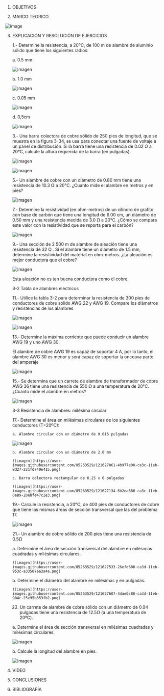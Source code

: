 1. OBJETIVOS

2. MARCO TEORICO


![image](https://user-images.githubusercontent.com/85263529/121628839-a4b4e100-ca3f-11eb-98fa-406f0ab0545d.png)


3. EXPLICACIÓN Y RESOLUCIÓN DE EJERCICIOS

   1.-  Determine la resistencia, a 20ºC, de 100 m de alambre de aluminio sólido que tiene los siguientes radios:
 
   a. 0.5 mm
   
   ![imagen](https://user-images.githubusercontent.com/85263529/121623143-d07e9980-ca34-11eb-9c7a-61d79afca563.png)

   b. 1.0 mm
   
   ![imagen](https://user-images.githubusercontent.com/85263529/121623341-1fc4ca00-ca35-11eb-9d3d-8c0d5f2ad197.png)

   c.  0.05 mm
 
   ![imagen](https://user-images.githubusercontent.com/85263529/121623587-982b8b00-ca35-11eb-973a-d6edf7300992.png)
   
   d.  0,5cm
   
   ![imagen](https://user-images.githubusercontent.com/85263529/121623913-2e5fb100-ca36-11eb-8656-8d38f2372343.png)
   
    3.- Una barra colectora de cobre sólido de 250 pies de longitud, que se muestra en la figura 3-34, se usa para conectar una fuente de voltaje a un panel de distribución. Si la barra tiene una resistencia de 0.02 Ω a 20°C, calcule la altura requerida de la barra (en pulgadas).
  
   ![imagen](https://user-images.githubusercontent.com/85263529/121624453-31a76c80-ca37-11eb-89fa-482beaf9f61f.png)
   
   ![imagen](https://user-images.githubusercontent.com/85263529/121624837-e5a8f780-ca37-11eb-9689-2aeef135f937.png)

   
    5.- Un alambre de cobre con un diámetro de 0.80 mm tiene una resistencia de 10.3 Ω a 20°C. ¿Cuanto mide el alambre en metros y en pies?
    
    ![imagen](https://user-images.githubusercontent.com/85263529/121625256-bcd53200-ca38-11eb-86c7-526871cd119d.png)

    7.- Determine la resistividad (en ohm-metros) de un cilindro de grafito con base de carbón que tiene una longitud de 6.00 cm, un diámetro de 0.50 mm y una resistencia medida de 3.0 Ω a 20°C. ¿Cómo se compara este valor con la resistividad que se reporta para el carbón?
    
    ![imagen](https://user-images.githubusercontent.com/85263529/121625480-26edd700-ca39-11eb-9362-5b42e571c375.png)

    9.- Una sección de 2 500 m de alambre de aleación tiene una resistencia de 32 Ω . Si el alambre tiene un diámetro de 1.5 mm, determine la resistividad del material en ohm-metros. ¿La aleación es mejor conductora que el cobre?
    
    ![imagen](https://user-images.githubusercontent.com/85263529/121625763-b5625880-ca39-11eb-843e-9a2ca103038f.png)

    Esta aleación no es tan buena conductora como el cobre.
    
    3-2	Tabla de alambres eléctricos
    
    11.- Utilice la tabla 3-2 para determinar la resistencia de 300 pies de conductores de cobre sólido AWG 22 y AWG 19. Compare los diámetros y resistencias de los alambres

     ![imagen](https://user-images.githubusercontent.com/85263529/121626009-37528180-ca3a-11eb-9feb-efe44ca18713.png)
     
     ![imagen](https://user-images.githubusercontent.com/85263529/121626124-754fa580-ca3a-11eb-9649-7efd23bfd52c.png)
     
     13.- Determine la máxima corriente que puede conducir un alambre AWG 19 y uno AWG 30.
      
      El alambre de cobre AWG 19 es capaz de soportar 4 A, por lo tanto, el alambre AWG 30 es menor y será capaz de soportar la onceava parte del amperaje
      
      ![imagen](https://user-images.githubusercontent.com/85263529/121626302-d0819800-ca3a-11eb-9a5c-07b6d95056f0.png)

    
     15.- Se determina que un carrete de alambre de transformador de cobre AWG 36 tiene una resistencia de 550 Ω a una temperatura de 20°C. ¿Cuánto mide el alambre en metros?

     ![imagen](https://user-images.githubusercontent.com/85263529/121626435-0e7ebc00-ca3b-11eb-828c-e39a69065624.png)

     3-3 Resistencia de alambres: milésima circular
    
     17.- Determine el área en milésimas circulares de los siguientes conductores (T=20ºC):
     
       a. Alambre circular con un diámetro de 0.016 pulgadas
      
      ![imagen](https://user-images.githubusercontent.com/85263529/121626921-f8bdc680-ca3b-11eb-8f4c-01b9f81203fd.png)

       b. Alambre circular con un diámetro de 2.0 mm
    
       ![imagen](https://user-images.githubusercontent.com/85263529/121627061-4b977e00-ca3c-11eb-8d27-221fd740e415.png)

       c. Barra colectora rectangular de 0.25 x 6 pulgadas
       
       ![imagen](https://user-images.githubusercontent.com/85263529/121627134-6b2ea680-ca3c-11eb-8e89-20ebfe47c2e3.png)

     19.- Calcule la resistencia, a 20°C, de 400 pies de conductores de cobre que tiene las mismas áreas de sección transversal que las del problema 17.
     
      ![imagen](https://user-images.githubusercontent.com/85263529/121627302-b5178c80-ca3c-11eb-8262-193429e2a652.png)
      
     21.- Un alambre de cobre sólido de 200 pies tiene una resistencia de 0.5Ω
     
      a. Determine el área de sección transversal del alambre en milésimas cuadradas y milésimas circulares.
      
       ![imagen](https://user-images.githubusercontent.com/85263529/121627533-26efd600-ca3d-11eb-953c-a33507aa3a4a.png)
       
      b. Determine el diámetro del alambre en milésimas y en pulgadas.
      
       ![imagen](https://user-images.githubusercontent.com/85263529/121627607-4dae0c80-ca3d-11eb-904c-25e95b353fb2.png)
       
     23. Un carrete de alambre de cobre sólido con un diámetro de 0.04 pulgadas tiene una resistencia de 12.5Ω (a una temperatura de 20ºC).

      a. Determine el área de sección transversal en milésimas cuadradas y milésimas circulares.
      
      ![imagen](https://user-images.githubusercontent.com/85263529/121627813-b2696700-ca3d-11eb-81b2-247660dbf482.png)

      b. Calcule la longitud del alambre en pies.
      
      ![imagen](https://user-images.githubusercontent.com/85263529/121627882-cf059f00-ca3d-11eb-978e-fc77221175e1.png)










   
   

























4. VIDEO


5. CONCLUSIONES


6. BIBLIOGRAFÍA
